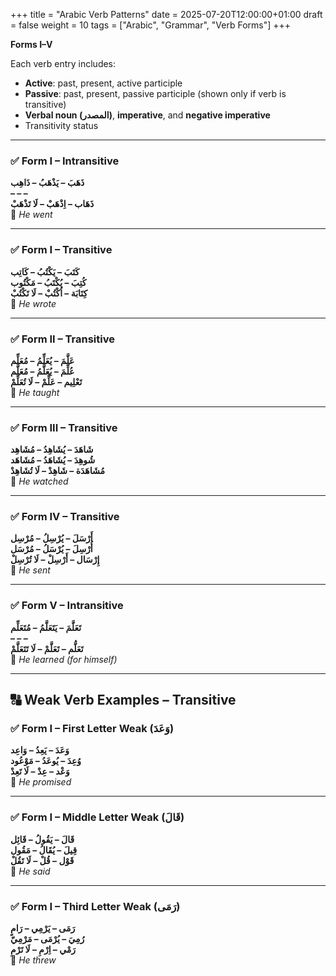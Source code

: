 +++
title = "Arabic Verb Patterns"
date = 2025-07-20T12:00:00+01:00
draft = false
weight = 10
tags = ["Arabic", "Grammar", "Verb Forms"]
+++

**Forms I–V**

Each verb entry includes:

- **Active**: past, present, active participle  
- **Passive**: past, present, passive participle (shown only if verb is transitive)  
- **Verbal noun (المصدر)**, **imperative**, and **negative imperative**  
- Transitivity status

---

### ✅ Form I – Intransitive
**ذَهَبَ – يَذْهَبُ – ذَاهِب**  
**– – –**  
**ذَهَاب – اِذْهَبْ – لَا تَذْهَبْ**  
🔁 *He went*

---

### ✅ Form I – Transitive
**كَتَبَ – يَكْتُبُ – كَاتِب**  
**كُتِبَ – يُكْتَبُ – مَكْتُوب**  
**كِتَابَة – اُكْتُبْ – لَا تَكْتُبْ**  
🔁 *He wrote*

---

### ✅ Form II – Transitive
**عَلَّمَ – يُعَلِّمُ – مُعَلِّم**  
**عُلِّمَ – يُعَلَّمُ – مُعَلَّم**  
**تَعْلِيم – عَلِّمْ – لَا تُعَلِّمْ**  
🔁 *He taught*

---

### ✅ Form III – Transitive
**شَاهَدَ – يُشَاهِدُ – مُشَاهِد**  
**شُوهِدَ – يُشَاهَدُ – مُشَاهَد**  
**مُشَاهَدَة – شَاهِدْ – لَا تُشَاهِدْ**  
🔁 *He watched*

---

### ✅ Form IV – Transitive
**أَرْسَلَ – يُرْسِلُ – مُرْسِل**  
**أُرْسِلَ – يُرْسَلُ – مُرْسَل**  
**إِرْسَال – أَرْسِلْ – لَا تُرْسِلْ**  
🔁 *He sent*

---

### ✅ Form V – Intransitive
**تَعَلَّمَ – يَتَعَلَّمُ – مُتَعَلِّم**  
**– – –**  
**تَعَلُّم – تَعَلَّمْ – لَا تَتَعَلَّمْ**  
🔁 *He learned (for himself)*

---

## 🔠 Weak Verb Examples – Transitive

### ✅ Form I – First Letter Weak (وَعَدَ)
**وَعَدَ – يَعِدُ – وَاعِد**  
**وُعِدَ – يُوعَدُ – مَوْعُود**  
**وَعْد – عِدْ – لَا تَعِدْ**  
🔁 *He promised*

---

### ✅ Form I – Middle Letter Weak (قَالَ)
**قَالَ – يَقُولُ – قَائِل**  
**قِيلَ – يُقَالُ – مَقُول**  
**قَوْل – قُلْ – لَا تَقُلْ**  
🔁 *He said*

---

### ✅ Form I – Third Letter Weak (رَمَى)
**رَمَى – يَرْمِي – رَامٍ**  
**رُمِيَ – يُرْمَى – مَرْمِيّ**  
**رَمْي – اِرْمِ – لَا تَرْمِ**  
🔁 *He threw*
